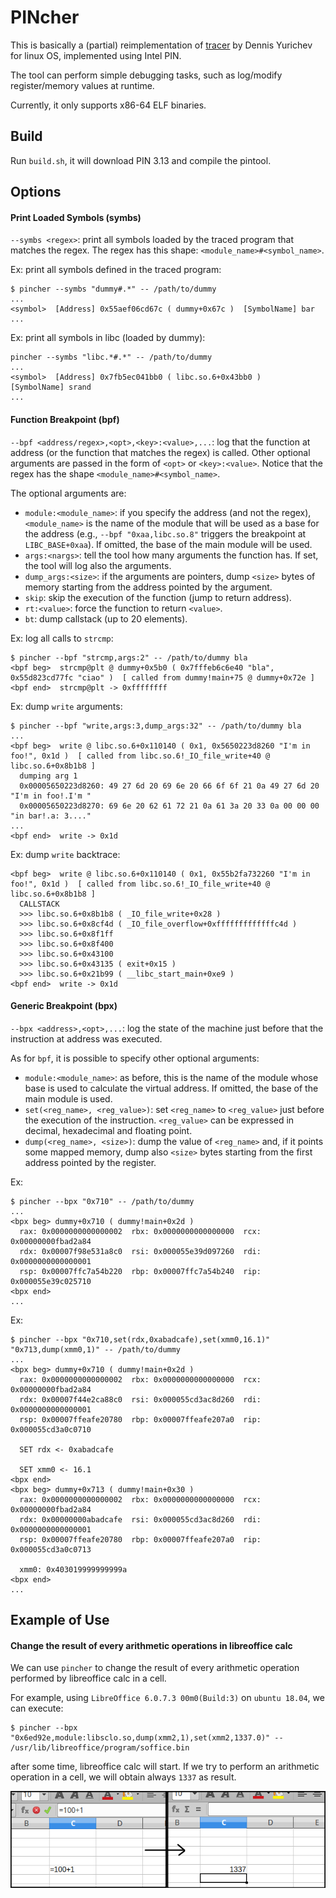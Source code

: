 # PINcher
This is basically a (partial) reimplementation of [tracer](https://yurichev.com/tracer-en.html) by Dennis Yurichev for linux OS, implemented using Intel PIN.

The tool can perform simple debugging tasks, such as log/modify register/memory values at runtime.

Currently, it only supports x86-64 ELF binaries.

## Build
Run `build.sh`, it will download PIN 3.13 and compile the pintool.

## Options
#### Print Loaded Symbols (symbs)
`--symbs <regex>`: print all symbols loaded by the traced program that matches the regex. The regex has this shape: `<module_name>#<symbol_name>`. 

Ex: print all symbols defined in the traced program:
```
$ pincher --symbs "dummy#.*" -- /path/to/dummy
...
<symbol>  [Address] 0x55aef06cd67c ( dummy+0x67c )	[SymbolName] bar
...
```
Ex: print all symbols in libc (loaded by dummy):
```
pincher --symbs "libc.*#.*" -- /path/to/dummy
...
<symbol>  [Address] 0x7fb5ec041bb0 ( libc.so.6+0x43bb0 )	[SymbolName] srand
...
```
#### Function Breakpoint (bpf)
`--bpf <address/regex>,<opt>,<key>:<value>,...`: log that the function at address (or the function that matches the regex) is called. Other optional arguments are passed in the form of `<opt>` or `<key>:<value>`. Notice that the regex has the shape `<module_name>#<symbol_name>`.

The optional arguments are:
- `module:<module_name>`: if you specify the address (and not the regex), `<module_name>` is the name of the module that will be used as a base for the address (e.g., `--bpf "0xaa,libc.so.8"` triggers the breakpoint at `LIBC_BASE+0xaa`). If omitted, the base of the main module will be used.
- `args:<nargs>`: tell the tool how many arguments the function has. If set, the tool will log also the arguments.
- `dump_args:<size>`: if the arguments are pointers, dump `<size>` bytes of memory starting from the address pointed by the argument. 
- `skip`: skip the execution of the function (jump to return address).
- `rt:<value>`: force the function to return `<value>`.
- `bt`: dump callstack (up to 20 elements).

Ex: log all calls to `strcmp`:
```
$ pincher --bpf "strcmp,args:2" -- /path/to/dummy bla
<bpf beg>  strcmp@plt @ dummy+0x5b0 ( 0x7fffeb6c6e40 "bla", 0x55d823cd77fc "ciao" )  [ called from dummy!main+75 @ dummy+0x72e ]
<bpf end>  strcmp@plt -> 0xffffffff
```

Ex: dump `write` arguments:
```
$ pincher --bpf "write,args:3,dump_args:32" -- /path/to/dummy bla
...
<bpf beg>  write @ libc.so.6+0x110140 ( 0x1, 0x5650223d8260 "I'm in foo!", 0x1d )  [ called from libc.so.6!_IO_file_write+40 @ libc.so.6+0x8b1b8 ]
  dumping arg 1
  0x00005650223d8260: 49 27 6d 20 69 6e 20 66 6f 6f 21 0a 49 27 6d 20   "I'm in foo!.I'm "
  0x00005650223d8270: 69 6e 20 62 61 72 21 0a 61 3a 20 33 0a 00 00 00   "in bar!.a: 3...."
...
<bpf end>  write -> 0x1d
```

Ex: dump `write` backtrace:
```
<bpf beg>  write @ libc.so.6+0x110140 ( 0x1, 0x55b2fa732260 "I'm in foo!", 0x1d )  [ called from libc.so.6!_IO_file_write+40 @ libc.so.6+0x8b1b8 ]
  CALLSTACK
  >>> libc.so.6+0x8b1b8 ( _IO_file_write+0x28 )
  >>> libc.so.6+0x8cf4d ( _IO_file_overflow+0xfffffffffffffc4d )
  >>> libc.so.6+0x8f1ff
  >>> libc.so.6+0x8f400
  >>> libc.so.6+0x43100
  >>> libc.so.6+0x43135 ( exit+0x15 )
  >>> libc.so.6+0x21b99 ( __libc_start_main+0xe9 )
<bpf end>  write -> 0x1d
```

#### Generic Breakpoint (bpx)
`--bpx <address>,<opt>,...`: log the state of the machine just before that the instruction at address was executed. 

As for `bpf`, it is possible to specify other optional arguments:
- `module:<module_name>`: as before, this is the name of the module whose base is used to calculate the virtual address. If omitted, the base of the main module is used.
- `set(<reg_name>, <reg_value>)`: set `<reg_name>` to `<reg_value>` just before the execution of the instruction. `<reg_value>` can be expressed in decimal, hexadecimal and floating point.
- `dump(<reg_name>, <size>)`: dump the value of `<reg_name>` and, if it points some mapped memory, dump also `<size>` bytes starting from the first address pointed by the register.

Ex: 
```
$ pincher --bpx "0x710" -- /path/to/dummy
...
<bpx beg> dummy+0x710 ( dummy!main+0x2d )
  rax: 0x0000000000000002  rbx: 0x0000000000000000  rcx: 0x00000000fbad2a84  
  rdx: 0x00007f98e531a8c0  rsi: 0x000055e39d097260  rdi: 0x0000000000000001  
  rsp: 0x00007ffc7a54b220  rbp: 0x00007ffc7a54b240  rip: 0x000055e39c025710  
<bpx end>
...
```

Ex:
```
$ pincher --bpx "0x710,set(rdx,0xabadcafe),set(xmm0,16.1)" "0x713,dump(xmm0,1)" -- /path/to/dummy
...
<bpx beg> dummy+0x710 ( dummy!main+0x2d )
  rax: 0x0000000000000002  rbx: 0x0000000000000000  rcx: 0x00000000fbad2a84  
  rdx: 0x00007f44e2ca88c0  rsi: 0x000055cd3ac8d260  rdi: 0x0000000000000001  
  rsp: 0x00007ffeafe20780  rbp: 0x00007ffeafe207a0  rip: 0x000055cd3a0c0710  

  SET rdx <- 0xabadcafe

  SET xmm0 <- 16.1
<bpx end>
<bpx beg> dummy+0x713 ( dummy!main+0x30 )
  rax: 0x0000000000000002  rbx: 0x0000000000000000  rcx: 0x00000000fbad2a84  
  rdx: 0x00000000abadcafe  rsi: 0x000055cd3ac8d260  rdi: 0x0000000000000001  
  rsp: 0x00007ffeafe20780  rbp: 0x00007ffeafe207a0  rip: 0x000055cd3a0c0713  

  xmm0: 0x403019999999999a
<bpx end>
...
```

## Example of Use
#### Change the result of every arithmetic operations in libreoffice calc

We can use `pincher` to change the result of every arithmetic operation performed by libreoffice calc in a cell.

For example, using `LibreOffice 6.0.7.3 00m0(Build:3)` on `ubuntu 18.04`, we can execute:

```
$ pincher --bpx "0x6ed92e,module:libsclo.so,dump(xmm2,1),set(xmm2,1337.0)" -- /usr/lib/libreoffice/program/soffice.bin
```

after some time, libreoffice calc will start. If we try to perform an arithmetic operation in a cell, we will obtain always `1337` as result.

![](img/libreoffice_screen.png)
